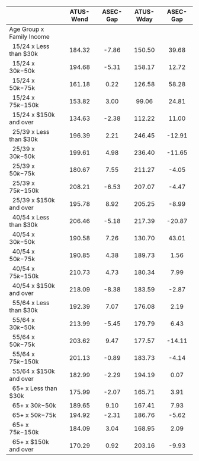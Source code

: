 
|                      |    ATUS-Wend |     ASEC-Gap |    ATUS-Wday |     ASEC-Gap |
| -------------------- | :----------: | :----------: | :----------: | :----------: |
| Age Group x Family Income |              |              |              |              |
| &nbsp;&nbsp;15/24 x Less than $30k |       184.32 |        -7.86 |       150.50 |        39.68 |
| &nbsp;&nbsp;15/24 x $30k-$50k |       194.68 |        -5.31 |       158.17 |        12.72 |
| &nbsp;&nbsp;15/24 x $50k-$75k |       161.18 |         0.22 |       126.58 |        58.28 |
| &nbsp;&nbsp;15/24 x $75k-$150k |       153.82 |         3.00 |        99.06 |        24.81 |
| &nbsp;&nbsp;15/24 x $150k and over |       134.63 |        -2.38 |       112.22 |        11.00 |
| &nbsp;&nbsp;25/39 x Less than $30k |       196.39 |         2.21 |       246.45 |       -12.91 |
| &nbsp;&nbsp;25/39 x $30k-$50k |       199.61 |         4.98 |       236.40 |       -11.65 |
| &nbsp;&nbsp;25/39 x $50k-$75k |       180.67 |         7.55 |       211.27 |        -4.05 |
| &nbsp;&nbsp;25/39 x $75k-$150k |       208.21 |        -6.53 |       207.07 |        -4.47 |
| &nbsp;&nbsp;25/39 x $150k and over |       195.78 |         8.92 |       205.25 |        -8.99 |
| &nbsp;&nbsp;40/54 x Less than $30k |       206.46 |        -5.18 |       217.39 |       -20.87 |
| &nbsp;&nbsp;40/54 x $30k-$50k |       190.58 |         7.26 |       130.70 |        43.01 |
| &nbsp;&nbsp;40/54 x $50k-$75k |       190.85 |         4.38 |       189.73 |         1.56 |
| &nbsp;&nbsp;40/54 x $75k-$150k |       210.73 |         4.73 |       180.34 |         7.99 |
| &nbsp;&nbsp;40/54 x $150k and over |       218.09 |        -8.38 |       183.59 |        -2.87 |
| &nbsp;&nbsp;55/64 x Less than $30k |       192.39 |         7.07 |       176.08 |         2.19 |
| &nbsp;&nbsp;55/64 x $30k-$50k |       213.99 |        -5.45 |       179.79 |         6.43 |
| &nbsp;&nbsp;55/64 x $50k-$75k |       203.62 |         9.47 |       177.57 |       -14.11 |
| &nbsp;&nbsp;55/64 x $75k-$150k |       201.13 |        -0.89 |       183.73 |        -4.14 |
| &nbsp;&nbsp;55/64 x $150k and over |       182.99 |        -2.29 |       194.19 |         0.07 |
| &nbsp;&nbsp;65+ x Less than $30k |       175.99 |        -2.07 |       165.71 |         3.91 |
| &nbsp;&nbsp;65+ x $30k-$50k |       189.65 |         9.10 |       167.41 |         7.93 |
| &nbsp;&nbsp;65+ x $50k-$75k |       194.92 |        -2.31 |       186.76 |        -5.62 |
| &nbsp;&nbsp;65+ x $75k-$150k |       184.09 |         3.04 |       168.95 |         2.09 |
| &nbsp;&nbsp;65+ x $150k and over |       170.29 |         0.92 |       203.16 |        -9.93 |

